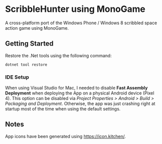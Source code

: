# ScribbleHunter using MonoGame

A cross-platform port of the Windows Phone / Windows 8 scribbled space action game using MonoGame.

## Getting Started

Restore the .Net tools using the following command:

```
dotnet tool restore
```

### IDE Setup

When using Visual Studio for Mac, I needed to disable **Fast Assembly Deployment** when deploying the App on a physical Android device (Pixel 4).
This option can be disabled via _Project Properties > Android > Build > Packaging and Deployment_. 
Otherwise, the app was just crashing right at startup most of the time when using the default settings.



## Notes

App icons have been generated using https://icon.kitchen/.